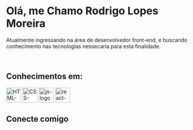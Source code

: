 <h1>Olá, me Chamo Rodrigo Lopes Moreira</h1>

<p>Atualmente ingressando na área de desenvolvedor front-end, e buscando conhecimento nas tecnologias nessecaria para esta finalidade. </p>
<br/>
<h2>Conhecimentos em:</h2>
<img src="https://img.icons8.com/?size=100&id=20909&format=png&color=000000" alt="HTML-logo" width="40px"/> 
<img src="https://img.icons8.com/?size=100&id=3BTBsJs5myRy&format=png&color=000000" alt="CSS-logo" width="40px"/>
<img src="https://img.icons8.com/?size=100&id=tGvHBPJaKqEd&format=png&color=000000" alt="js-logo" width="40px" autoplay></img>
<img src="https://img.icons8.com/?size=100&id=wPohyHO_qO1a&format=png&color=000000" alt="react-logo" width="40px"/>
<h2>Conecte comigo</h2>
